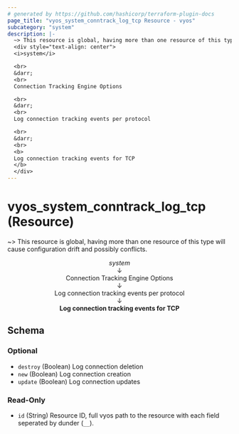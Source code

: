 ```yaml
---
# generated by https://github.com/hashicorp/terraform-plugin-docs
page_title: "vyos_system_conntrack_log_tcp Resource - vyos"
subcategory: "system"
description: |-
  ~> This resource is global, having more than one resource of this type will cause configuration drift and possibly conflicts.
  <div style="text-align: center">
  <i>system</i>

  <br>
  &darr;
  <br>
  Connection Tracking Engine Options

  <br>
  &darr;
  <br>
  Log connection tracking events per protocol

  <br>
  &darr;
  <br>
  <b>
  Log connection tracking events for TCP
  </b>
  </div>
---
```


# vyos_system_conntrack_log_tcp (Resource)

~> This resource is global, having more than one resource of this type will cause configuration drift and possibly conflicts.

<div style="text-align: center">
<i>system</i>

<br>
&darr;
<br>
Connection Tracking Engine Options

<br>
&darr;
<br>
Log connection tracking events per protocol

<br>
&darr;
<br>
<b>
Log connection tracking events for TCP
</b>
</div>



<!-- schema generated by tfplugindocs -->
## Schema

### Optional

- `destroy` (Boolean) Log connection deletion
- `new` (Boolean) Log connection creation
- `update` (Boolean) Log connection updates

### Read-Only

- `id` (String) Resource ID, full vyos path to the resource with each field seperated by dunder (`__`).
